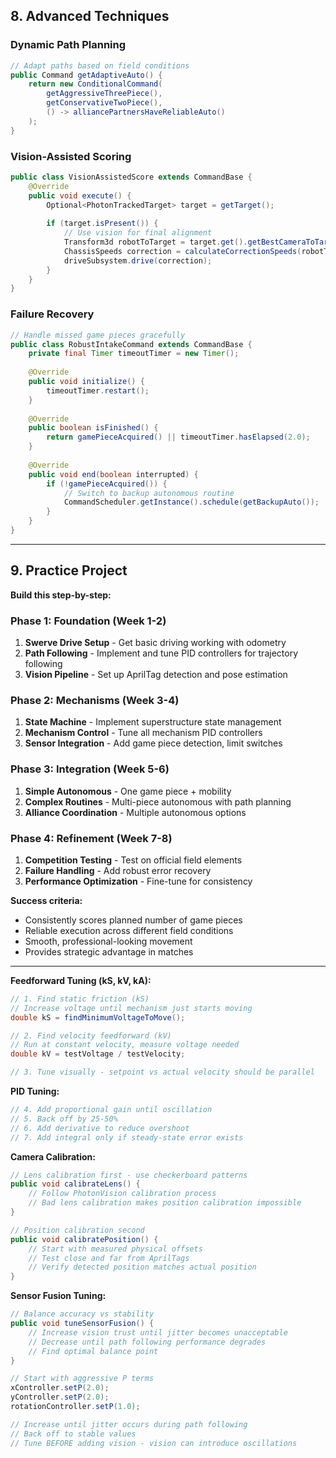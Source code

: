 ## 8. Advanced Techniques

### Dynamic Path Planning
```java
// Adapt paths based on field conditions
public Command getAdaptiveAuto() {
    return new ConditionalCommand(
        getAggressiveThreePiece(),
        getConservativeTwoPiece(),
        () -> alliancePartnersHaveReliableAuto()
    );
}
```

### Vision-Assisted Scoring
```java  
public class VisionAssistedScore extends CommandBase {
    @Override
    public void execute() {
        Optional<PhotonTrackedTarget> target = getTarget();
        
        if (target.isPresent()) {
            // Use vision for final alignment
            Transform3d robotToTarget = target.get().getBestCameraToTarget();
            ChassisSpeeds correction = calculateCorrectionSpeeds(robotToTarget);
            driveSubsystem.drive(correction);
        }
    }
}
```

### Failure Recovery
```java
// Handle missed game pieces gracefully
public class RobustIntakeCommand extends CommandBase {
    private final Timer timeoutTimer = new Timer();
    
    @Override
    public void initialize() {
        timeoutTimer.restart();
    }
    
    @Override
    public boolean isFinished() {
        return gamePieceAcquired() || timeoutTimer.hasElapsed(2.0);
    }
    
    @Override
    public void end(boolean interrupted) {
        if (!gamePieceAcquired()) {
            // Switch to backup autonomous routine
            CommandScheduler.getInstance().schedule(getBackupAuto());
        }
    }
}
```

---

## 9. Practice Project

**Build this step-by-step:**

### Phase 1: Foundation (Week 1-2)
1. **Swerve Drive Setup** - Get basic driving working with odometry
2. **Path Following** - Implement and tune PID controllers for trajectory following  
3. **Vision Pipeline** - Set up AprilTag detection and pose estimation

### Phase 2: Mechanisms (Week 3-4)
1. **State Machine** - Implement superstructure state management
2. **Mechanism Control** - Tune all mechanism PID controllers
3. **Sensor Integration** - Add game piece detection, limit switches

### Phase 3: Integration (Week 5-6)  
1. **Simple Autonomous** - One game piece + mobility
2. **Complex Routines** - Multi-piece autonomous with path planning
3. **Alliance Coordination** - Multiple autonomous options

### Phase 4: Refinement (Week 7-8)
1. **Competition Testing** - Test on official field elements
2. **Failure Handling** - Add robust error recovery
3. **Performance Optimization** - Fine-tune for consistency

**Success criteria:**
- Consistently scores planned number of game pieces
- Reliable execution across different field conditions  
- Smooth, professional-looking movement
- Provides strategic advantage in matches

---


**Feedforward Tuning (kS, kV, kA):**
```java
// 1. Find static friction (kS)
// Increase voltage until mechanism just starts moving
double kS = findMinimumVoltageToMove();

// 2. Find velocity feedforward (kV)  
// Run at constant velocity, measure voltage needed
double kV = testVoltage / testVelocity;

// 3. Tune visually - setpoint vs actual velocity should be parallel
```

**PID Tuning:**
```java
// 4. Add proportional gain until oscillation
// 5. Back off by 25-50%  
// 6. Add derivative to reduce overshoot
// 7. Add integral only if steady-state error exists
```


**Camera Calibration:**
```java
// Lens calibration first - use checkerboard patterns
public void calibrateLens() {
    // Follow PhotonVision calibration process
    // Bad lens calibration makes position calibration impossible
}

// Position calibration second
public void calibratePosition() {
    // Start with measured physical offsets
    // Test close and far from AprilTags
    // Verify detected position matches actual position
}
```

**Sensor Fusion Tuning:**
```java
// Balance accuracy vs stability
public void tuneSensorFusion() {
    // Increase vision trust until jitter becomes unacceptable
    // Decrease until path following performance degrades
    // Find optimal balance point
}

```
```java
// Start with aggressive P terms
xController.setP(2.0);
yController.setP(2.0);
rotationController.setP(1.0);

// Increase until jitter occurs during path following
// Back off to stable values
// Tune BEFORE adding vision - vision can introduce oscillations
```